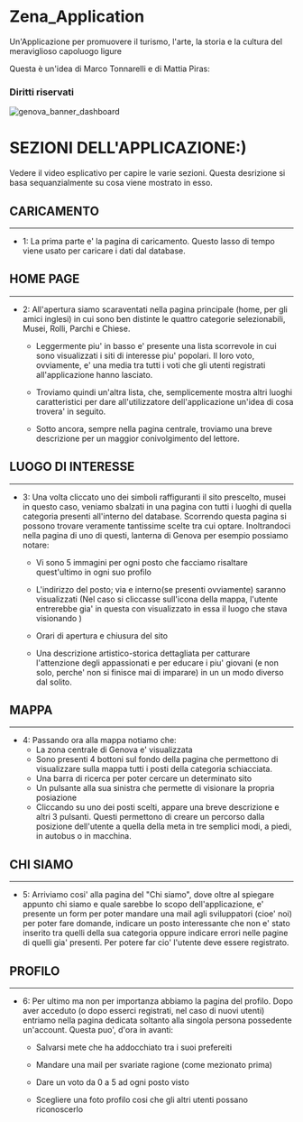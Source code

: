 # Zena_Application
Un'Applicazione per promuovere il turismo, l'arte, la storia e la cultura del meraviglioso capoluogo ligure

Questa è un'idea di Marco Tonnarelli e di Mattia Piras: 
### Diritti riservati


![genova_banner_dashboard](https://user-images.githubusercontent.com/92534255/163691854-9ccb3c98-efdb-4a23-98a5-4900591612eb.png)


# SEZIONI DELL'APPLICAZIONE:)
 Vedere il video esplicativo per capire le varie sezioni. Questa desrizione si basa sequanzialmente su cosa viene mostrato in esso.

## CARICAMENTO
______________________________________________________________________________________________________________________________

 - 1: La prima parte e' la pagina di caricamento. Questo lasso di tempo viene usato per caricare i dati dal database.
 
## HOME PAGE
_______________________________________________________________________________________________________________________________

 - 2: All'apertura siamo scaraventati nella pagina principale (home, per gli amici inglesi) in cui sono ben distinte le quattro categorie selezionabili, Musei, Rolli, Parchi e Chiese.
    - Leggermente piu' in basso e' presente una lista scorrevole in cui sono visualizzati i siti di interesse piu' popolari. Il loro voto, ovviamente, e' una media tra tutti i voti che gli utenti registrati all'applicazione hanno lasciato.
        
    - Troviamo quindi un'altra lista, che, semplicemente mostra altri luoghi caratteristici per dare all'utilizzatore dell'applicazione un'idea di cosa trovera' in seguito.
        
    -  Sotto ancora, sempre nella pagina centrale, troviamo una breve descrizione per un maggior conivolgimento del lettore.


## LUOGO DI INTERESSE 
___________________________________________________________________________________________________________________

 - 3: Una volta cliccato uno dei simboli raffiguranti il sito prescelto, musei in questo caso, veniamo sbalzati in una pagina con tutti i luoghi di quella categoria presenti all'interno del database. Scorrendo questa pagina si possono trovare veramente tantissime scelte tra cui optare.
Inoltrandoci nella pagina di uno di questi, lanterna di Genova per esempio possiamo notare:

   - Vi sono 5 immagini per ogni posto che facciamo risaltare quest'ultimo in ogni suo profilo
        
   - L'indirizzo del posto; via e interno(se presenti ovviamente) saranno visualizzati (Nel caso si cliccasse sull'icona della mappa, l'utente entrerebbe gia' in questa con visualizzato in essa il luogo che stava visionando )
        
   - Orari di apertura e chiusura del sito
        
   - Una descrizione artistico-storica dettagliata per catturare l'attenzione degli appassionati e per educare i piu' giovani (e non solo, perche' non si finisce mai di imparare) in un un modo diverso dal solito.

## MAPPA
__________________________________________________________________________________________________________________________________

- 4: Passando ora alla mappa notiamo che:
    - La zona centrale di Genova e' visualizzata
    - Sono presenti 4 bottoni sul  fondo della pagina che permettono di visualizzare sulla mappa tutti i posti della categoria schiacciata.
    - Una barra di ricerca per poter cercare un determinato sito
    - Un pulsante alla sua sinistra che permette di visionare la propria posiazione
    - Cliccando su uno dei posti scelti, appare una breve descrizione e altri 3 pulsanti. Questi permettono di creare un percorso dalla posizione dell'utente a quella della meta in tre semplici modi, a piedi, in autobus o in macchina.

## CHI SIAMO
_____________________________________________________________________________________________________________________________

- 5: Arriviamo cosi' alla pagina del "Chi siamo", dove oltre al spiegare appunto chi siamo e quale sarebbe lo scopo dell'applicazione, e' presente un form per poter mandare una mail agli sviluppatori (cioe' noi) per poter fare domande, indicare un posto interessante che non e' stato inserito tra quelli della sua categoria oppure indicare errori nelle pagine di quelli gia' presenti. Per potere far cio' l'utente deve essere registrato.

## PROFILO
_______________________________________________________________________________________________________________________________

- 6: Per ultimo ma non per importanza abbiamo la pagina del profilo. Dopo aver acceduto (o dopo esserci registrati, nel caso di nuovi utenti) entriamo nella pagina dedicata soltanto alla singola persona possedente un'account. Questa puo', d'ora in avanti:

   - Salvarsi mete che ha addocchiato tra  i suoi prefereiti
    
   - Mandare una mail per svariate ragione (come mezionato prima)
    
   - Dare un voto da 0 a 5 ad ogni posto visto
    
   - Scegliere una foto profilo cosi che gli altri utenti possano riconoscerlo
    
